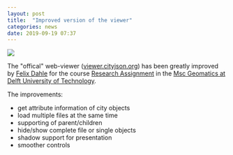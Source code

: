 ```yaml
---
layout: post
title:  "Improved version of the viewer"
categories: news
date: 2019-09-19 07:37
---
```


<img src="{{ site.baseurl }}/img/2019/delft_3dfier.png"/>

The "offical" web-viewer ([viewer.cityjson.org](https://viewer.cityjson.org/)) has been greatly improved by [Felix Dahle](https://github.com/fdahle) for the course [Research Assignment](https://3d.bk.tudelft.nl/courses/geo5010/) in the [Msc Geomatics at Delft University of Technology](https://geomatics.tudelft.nl).

The improvements:

  - get attribute information of city objects
  - load multiple files at the same time
  - supporting of parent/children
  - hide/show complete file or single objects
  - shadow support for presentation
  - smoother controls


